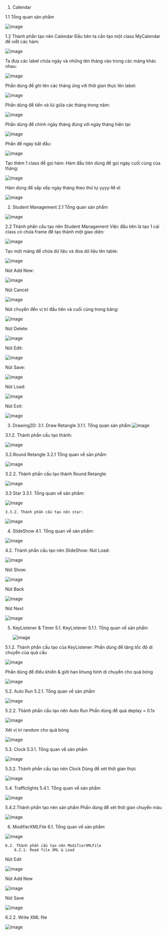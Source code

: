 1.	Calendar
   
1.1	Tổng quan sản phẩm
  	
![image](https://github.com/tangkhanhtrung/Java-Swings/assets/53096926/d0912424-b952-4ced-9593-4c5ac8428bd4)

1.2	Thành phần tạo nên Calendar
Đầu tiên ta cần tạo một class MyCalendar để viết các hàm:

![image](https://github.com/tangkhanhtrung/Java-Swings/assets/53096926/4c5c0620-e85a-424e-aa5e-e5ef29929cd6)

Ta đưa các label chứa ngày và những tên tháng vào trong các mảng khác nhau:
 
![image](https://github.com/tangkhanhtrung/Java-Swings/assets/53096926/6e2d1486-d6f6-4f04-9979-57f62919f0ba)

Phần dùng để ghi tên các tháng ứng với thời gian thực lên label:

![image](https://github.com/tangkhanhtrung/Java-Swings/assets/53096926/a22bca02-78c1-4e76-935e-592a7dac96e5)

Phần dùng để tiến và lùi giữa các tháng trong năm:
 
![image](https://github.com/tangkhanhtrung/Java-Swings/assets/53096926/718641ef-90bd-456c-9915-41036720882b)

Phần dùng để chỉnh ngày tháng đúng với ngày tháng hiện tại:
 
![image](https://github.com/tangkhanhtrung/Java-Swings/assets/53096926/b01cd768-d8cd-4868-8a2e-0bd8f6cfd042)

Phần để ngày bắt đầu:
 
![image](https://github.com/tangkhanhtrung/Java-Swings/assets/53096926/af8cca5b-9a74-44b8-a8b7-4b0e88f3d15e)

Tạo thêm 1 class để gọi hàm:
Hàm đầu tiên dùng để gọi ngày cuối cùng của tháng:

 ![image](https://github.com/tangkhanhtrung/Java-Swings/assets/53096926/eb9fd8d0-0968-4064-b30d-23f3a88c36e7)


Hàm dùng để sắp xếp ngày tháng theo thứ tự yyyy-M-d:

 ![image](https://github.com/tangkhanhtrung/Java-Swings/assets/53096926/3869a7d0-d4ac-4578-98b6-e5bef34c04df)

2. Student Management
2.1 Tổng quan sản phẩm

![image](https://github.com/tangkhanhtrung/Java-Swings/assets/53096926/969fff32-92f4-4ab7-9ee6-4f9319c50e4d)

 
2.2 Thành phần cấu tạo nên Student Management
Việc đầu tiên là tạo 1 cái class có chứa frame để tạo thành một giao diện:
 
![image](https://github.com/tangkhanhtrung/Java-Swings/assets/53096926/66a962e0-d910-4e31-b9aa-f4e928d88c9f)


Tạo một mảng để chứa dữ liệu và đưa dữ liệu lên table:
 
![image](https://github.com/tangkhanhtrung/Java-Swings/assets/53096926/59a75463-9b26-4881-be14-f39eef55cf4d)

Nút Add New:
 
![image](https://github.com/tangkhanhtrung/Java-Swings/assets/53096926/74b502d9-24fb-46a9-9db0-db90da5fcc93)

Nút Cancel:
 
![image](https://github.com/tangkhanhtrung/Java-Swings/assets/53096926/e1722ce9-6f66-4310-aa4e-2714b541562e)

Nút chuyển đến vị trí đầu tiên và cuối cùng trong bảng:
 
![image](https://github.com/tangkhanhtrung/Java-Swings/assets/53096926/baada4ac-e574-4516-aaca-9c44877e443a)

Nút Delete:

![image](https://github.com/tangkhanhtrung/Java-Swings/assets/53096926/a7335289-58ac-4b85-a956-35ee3244ea8a)

Nút Edit:

 ![image](https://github.com/tangkhanhtrung/Java-Swings/assets/53096926/23fc5f75-568e-4dc5-b053-412cb444936c)

Nút Save:

![image](https://github.com/tangkhanhtrung/Java-Swings/assets/53096926/7e66b624-e991-47ca-9d8a-2eea508aa2e2)

 
Nút Load: 

![image](https://github.com/tangkhanhtrung/Java-Swings/assets/53096926/4c6f32c3-17e7-4b99-813f-f20ead60165a)

Nút Exit:
 
![image](https://github.com/tangkhanhtrung/Java-Swings/assets/53096926/1c2b521b-e9b4-48b3-9ca6-13c630cf5ec5)

3. Drawing2D:
	3.1. Draw Retangle
		3.1.1. Tổng quan sản phẩm
		  ![image](https://github.com/tangkhanhtrung/Java-Swings/assets/53096926/ed1714fa-af5a-44a3-82f2-409cf1113d0e)


3.1.2. Thành phần cấu tạo thành:
 
![image](https://github.com/tangkhanhtrung/Java-Swings/assets/53096926/b0583b4f-e8a1-4a48-84d3-e0f772c809d5)


3.2.Round Retangle
	3.2.1 Tổng quan về sản phẩm
		 
![image](https://github.com/tangkhanhtrung/Java-Swings/assets/53096926/f9fd1103-0c4c-446c-88a8-f6837da0a2b9)



3.2.2. Thành phần cấu tạo thành Round Retangle:
 
![image](https://github.com/tangkhanhtrung/Java-Swings/assets/53096926/2eeac7ac-6340-4aeb-9839-b6dd49b45cbc)


3.3 Star
3.3.1. Tổng quan về sản phẩm:
	 
![image](https://github.com/tangkhanhtrung/Java-Swings/assets/53096926/3a4464fc-fb58-42d0-a4fb-d17e919f3fca)


	3.3.2. Thành phần cấu tạo nên star:
	
 ![image](https://github.com/tangkhanhtrung/Java-Swings/assets/53096926/81d52230-ff6d-4e7b-9690-1d3246c75ac2)


4. SlideShow
4.1. Tổng quan về sản phẩm:
	 
![image](https://github.com/tangkhanhtrung/Java-Swings/assets/53096926/54805e20-d5bc-4f05-b5c6-6a287c40f7f7)



4.2. Thành phần cấu tạo nên SlideShow:
Nút Load:
 
![image](https://github.com/tangkhanhtrung/Java-Swings/assets/53096926/107de2f0-e19e-4ed1-b8b6-a5ac48c7b8a3)




Nút Show:

 ![image](https://github.com/tangkhanhtrung/Java-Swings/assets/53096926/98613d5b-da17-4ce7-a074-7029acff7b31)


Nút Back

 ![image](https://github.com/tangkhanhtrung/Java-Swings/assets/53096926/63d40636-2690-4dcb-84c5-b8c2213aa9ea)


Nút Next
 
![image](https://github.com/tangkhanhtrung/Java-Swings/assets/53096926/2d814d69-476b-4b3b-bbe3-448725488c0e)


5. KeyListener & Timer
	5.1. KeyListener
		5.1.1. Tổng quan về sản phẩm
   
   ![image](https://github.com/tangkhanhtrung/Java-Swings/assets/53096926/69f24110-e526-4955-bb7b-66ad9e2d3be1)

 
5.1.2. Thành phần cấu tạo của KeyListener:
Phần dùng để tăng  tốc độ di chuyển của quả cầu 

![image](https://github.com/tangkhanhtrung/Java-Swings/assets/53096926/adb9d656-af66-4447-b54c-0cb874439c53)

	
Phần dùng để điều khiển & giới hạn khung hình di chuyển cho quả bóng

 ![image](https://github.com/tangkhanhtrung/Java-Swings/assets/53096926/3bc82340-1ed4-4635-ad38-b0ede74599e7)


5.2. Auto Run
	5.2.1. Tổng quan về sản phẩm

 ![image](https://github.com/tangkhanhtrung/Java-Swings/assets/53096926/b1008ab0-0652-48f3-af63-53e9dde83861)

5.2.2. Thành phần cấu tạo nên Auto Run
Phần dùng để quả deplay = 0.1s

 ![image](https://github.com/tangkhanhtrung/Java-Swings/assets/53096926/5a3a5a92-be66-454c-8dbc-9cf71477b500)

Xét vị trí random cho quả bóng

 ![image](https://github.com/tangkhanhtrung/Java-Swings/assets/53096926/e1e6b76b-796a-4296-8859-4472b080677c)


5.3. Clock
5.3.1. Tổng quan về sản phẩm

 ![image](https://github.com/tangkhanhtrung/Java-Swings/assets/53096926/61b98320-507d-4ca1-8662-bf141a756166)

5.3.2. Thành phần cấu tạo nên Clock
Dùng để xét thời gian thực

![image](https://github.com/tangkhanhtrung/Java-Swings/assets/53096926/44172437-7766-4a76-a880-186e2cbb6626)

 
5.4. Trafficlights
5.4.1. Tổng quan về sản phẩm

 ![image](https://github.com/tangkhanhtrung/Java-Swings/assets/53096926/3f86ed6e-2934-48ee-bbe5-aa67acaa5f85)


5.4.2.Thành phần tạo nên sản phẩm
Phần dùng để xét thời gian chuyển màu
 
![image](https://github.com/tangkhanhtrung/Java-Swings/assets/53096926/597003d0-ca11-4c70-83ed-b1f5c8ccf499)


6. ModifierXMLFile
	6.1. Tổng quan về sản phẩm

![image](https://github.com/tangkhanhtrung/Java-Swings/assets/53096926/49acc5d6-12f0-4013-b763-c3da35f47a73)
 
	6.2. Thành phần cấu tạo nên ModifierXMLFile
		6.2.1. Read file XML & Load
 
Nút Edit

 ![image](https://github.com/tangkhanhtrung/Java-Swings/assets/53096926/43cf6fb1-d4f8-439f-8e68-91751f887ec7)

Nút Add New

 ![image](https://github.com/tangkhanhtrung/Java-Swings/assets/53096926/b574d77b-d848-43f3-94e5-39ff200e7176)

Nút Save 

![image](https://github.com/tangkhanhtrung/Java-Swings/assets/53096926/d2afddbd-6b1d-4e88-a54d-afb67b60f197)

6.2.2. Write XML file 

![image](https://github.com/tangkhanhtrung/Java-Swings/assets/53096926/e3359f51-e0a0-4f5e-a579-29a54f0c6c2f)
